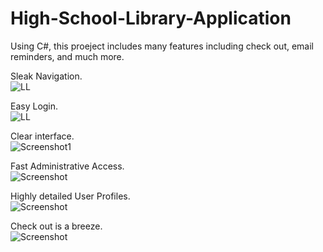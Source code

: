 # High-School-Library-Application
Using C#, this proeject includes many features including check out, email reminders, and much more. 

Sleak Navigation. <br />
![LL](QuiickLink.png)

Easy Login. <br />
![LL](Login.PNG)

Clear interface. <br />
![Screenshot1](main.PNG)

Fast Administrative Access. <br />
![Screenshot](EditDepartments.PNG)

Highly detailed User Profiles. <br />
![Screenshot](User.PNG)

Check out is a breeze. <br />
![Screenshot](Check-Out.PNG)
